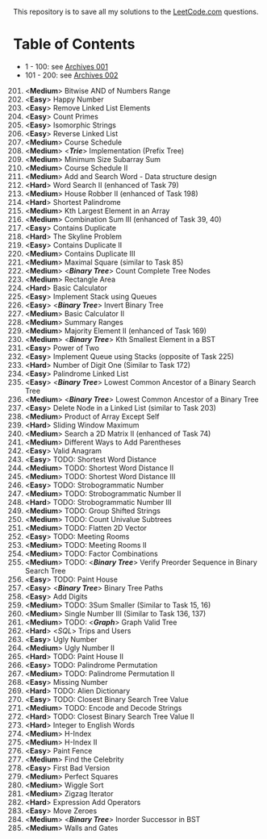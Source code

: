 This repository is to save all my solutions to the [LeetCode.com][LeetCode]
questions.


Table of Contents
=================

- 1 - 100: see [Archives 001][archive001]
- 101 - 200: see [Archives 002][archive002]


201. \<**Medium**>  Bitwise AND of Numbers Range
202. \<**Easy**>    Happy Number
203. \<**Easy**>    Remove Linked List Elements
204. \<**Easy**>    Count Primes
205. \<**Easy**>    Isomorphic Strings
206. \<**Easy**>    Reverse Linked List
207. \<**Medium**>  Course Schedule
208. \<**Medium**>  <***Trie***> Implementation (Prefix Tree)
209. \<**Medium**>  Minimum Size Subarray Sum
210. \<**Medium**>  Course Schedule II
211. \<**Medium**>  Add and Search Word - Data structure design
212. \<**Hard**>    Word Search II (enhanced of Task 79)
213. \<**Medium**>  House Robber II (enhanced of Task 198)
214. \<**Hard**>    Shortest Palindrome
215. \<**Medium**>  Kth Largest Element in an Array
216. \<**Medium**>  Combination Sum III (enhanced of Task 39, 40)
217. \<**Easy**>    Contains Duplicate
218. \<**Hard**>    The Skyline Problem
219. \<**Easy**>    Contains Duplicate II
220. \<**Medium**>  Contains Duplicate III
221. \<**Medium**>  Maximal Square (similar to Task 85)
222. \<**Medium**>  \<***Binary Tree***> Count Complete Tree Nodes
223. \<**Medium**>  Rectangle Area
224. \<**Hard**>    Basic Calculator
225. \<**Easy**>    Implement Stack using Queues
226. \<**Easy**>    \<***Binary Tree***> Invert Binary Tree
227. \<**Medium**>  Basic Calculator II
228. \<**Medium**>  Summary Ranges
229. \<**Medium**>  Majority Element II (enhanced of Task 169)
230. \<**Medium**>  \<***Binary Tree***> Kth Smallest Element in a BST
231. \<**Easy**>    Power of Two
232. \<**Easy**>    Implement Queue using Stacks (opposite of Task 225)
233. \<**Hard**>    Number of Digit One (Similar to Task 172)
234. \<**Easy**>    Palindrome Linked List
235. \<**Easy**>    \<***Binary Tree***> Lowest Common Ancestor of a Binary Search Tree
236. \<**Medium**>  \<***Binary Tree***> Lowest Common Ancestor of a Binary Tree
237. \<**Easy**>    Delete Node in a Linked List (similar to Task 203)
238. \<**Medium**>  Product of Array Except Self
239. \<**Hard**>    Sliding Window Maximum
240. \<**Medium**>  Search a 2D Matrix II (enhanced of Task 74)
241. \<**Medium**>  Different Ways to Add Parentheses
242. \<**Easy**>    Valid Anagram
243. \<**Easy**>    TODO: Shortest Word Distance
244. \<**Medium**>  TODO: Shortest Word Distance II
245. \<**Medium**>  TODO: Shortest Word Distance III
246. \<**Easy**>    TODO: Strobogrammatic Number
247. \<**Medium**>  TODO: Strobogrammatic Number II
248. \<**Hard**>    TODO: Strobogrammatic Number III
249. \<**Medium**>  TODO: Group Shifted Strings
250. \<**Medium**>  TODO: Count Univalue Subtrees
251. \<**Medium**>  TODO: Flatten 2D Vector
252. \<**Easy**>    TODO: Meeting Rooms
253. \<**Medium**>  TODO: Meeting Rooms II
254. \<**Medium**>  TODO: Factor Combinations
255. \<**Medium**>  TODO: \<***Binary Tree***> Verify Preorder Sequence in Binary Search Tree
256. \<**Easy**>    TODO: Paint House
257. \<**Easy**>    \<***Binary Tree***> Binary Tree Paths
258. \<**Easy**>    Add Digits
259. \<**Medium**>  TODO: 3Sum Smaller (Similar to Task 15, 16)
260. \<**Medium**>  Single Number III (Similar to Task 136, 137)
261. \<**Medium**>  TODO: \<***Graph***> Graph Valid Tree
262. \<**Hard**>    <*SQL*> Trips and Users
263. \<**Easy**>    Ugly Number
264. \<**Medium**>  Ugly Number II
265. \<**Hard**>    TODO: Paint House II
266. \<**Easy**>    TODO: Palindrome Permutation
267. \<**Medium**>  TODO: Palindrome Permutation II
268. \<**Easy**>    Missing Number
269. \<**Hard**>    TODO: Alien Dictionary
270. \<**Easy**>    TODO: Closest Binary Search Tree Value
271. \<**Medium**>  TODO: Encode and Decode Strings
272. \<**Hard**>    TODO: Closest Binary Search Tree Value II
273. \<**Hard**>    Integer to English Words
274. \<**Medium**>  H-Index
275. \<**Medium**>  H-Index II
276. \<**Easy**>    Paint Fence
277. \<**Medium**>  Find the Celebrity
278. \<**Easy**>    First Bad Version
279. \<**Medium**>  Perfect Squares
280. \<**Medium**>  Wiggle Sort
281. \<**Medium**>  Zigzag Iterator
282. \<**Hard**>    Expression Add Operators
283. \<**Easy**>    Move Zeroes
284. \<**Medium**>  \<***Binary Tree***> Inorder Successor in BST
285. \<**Medium**>  Walls and Gates


[LeetCode]: https://leetcode.com/problemset/all/
[archive001]: /archives001
[archive002]: /archives002
